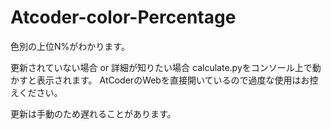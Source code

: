 # Atcoder-color-Percentage
色別の上位N%がわかります。

更新されていない場合 or 詳細が知りたい場合
calculate.pyをコンソール上で動かすと表示されます。
AtCoderのWebを直接開いているので過度な使用はお控えください。

更新は手動のため遅れることがあります。
